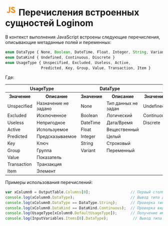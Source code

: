 # ![](../../../media/app/icons/component-18/component-default-55.svg) Перечисления встроенных сущностей Loginom

В контекст выполнения JavaScript встроены следующие перечисления, описывающие метаданные полей и переменных:

```javascript
enum DataType { None, Boolean, DateTime, Float, Integer, String, Variant }    // Типы данных
enum DataKind { Undefined, Continuous, Discrete }                             // Виды данных
enum UsageType { Unspecified, Excluded, Useless, Active,                      // Назначение полей
                Predicted, Key, Group, Value, Transaction, Item }
```

Где:

<table>
<tr><th colspan="2" align="center">UsageType</th><th colspan="2" align="center">DataType</th><th colspan="2" align="center">DataKind</th></tr>
<tr><th>Значение</th><th>Описание</th><th>Значение</th><th>Описание</th><th>Значение</th><th>Описание</th></tr>
<tr><td>Unspecified</td><td>Назначение не задано</td><td>None</td><td>Тип данных не задан</td><td>Undefined</td><td>Вид данных не задан</td></tr>
<tr><td>Excluded</td><td>Исключенное</td><td>Boolean</td><td>Логический</td><td>Continuous</td><td>Непрерывный</td></tr>
<tr><td>Useless</td><td>Непригодное</td><td>DateTime</td><td>Дата/Время</td><td>Discrete</td><td>Дискретный</td></tr>
<tr><td>Active</td><td>Используемое</td><td>Float</td><td>Вещественный</td><td></td><td></td></tr>
<tr><td>Predicted</td><td>Предсказываемое</td><td>Integer</td><td>Целый</td><td></td><td></td></tr>
<tr><td>Key</td><td>Ключ</td><td>String</td><td>Строковый</td><td></td><td></td></tr>
<tr><td>Group</td><td>Группа</td><td>Variant</td><td>Переменный</td><td></td><td></td></tr>
<tr><td>Value</td><td>Показатель</td><td></td><td></td><td></td><td></td></tr>
<tr><td>Transaction</td><td>Транзакция</td><td></td><td></td><td></td><td></td></tr>
<tr><td>Item</td><td>Элемент</td><td></td><td></td><td></td><td></td></tr>
</table>

Примеры использования перечислений:

```javascript
var xColumn0 = OutputTable.Columns[0];                  // Первый столбец выходного набора
console.log(xColumn0.DataType);                         // Вывод типа данных столбца
console.log(xColumn0.DataType == DataType.String);      // Проверка типа данных столбца
console.log(xColumn0.DataKind == DataKind.Continuous);  // Проверка вида данных столбца
console.log(UsageType[xColumn0.DefaultUsageType]);      // Получение имени типа по значению перечисления
console.log(InputVariables.Items[0].DataType);           // Вывод типа данных переменной
```
